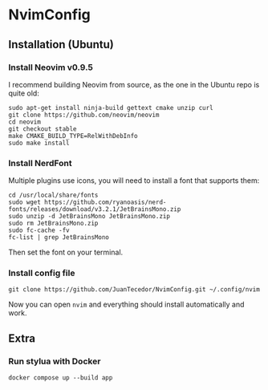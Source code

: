 # NvimConfig

## Installation (Ubuntu)

### Install Neovim v0.9.5

I recommend building Neovim from source, as the one in the Ubuntu repo is quite old:

```
sudo apt-get install ninja-build gettext cmake unzip curl
git clone https://github.com/neovim/neovim
cd neovim
git checkout stable
make CMAKE_BUILD_TYPE=RelWithDebInfo
sudo make install
```

### Install NerdFont

Multiple plugins use icons, you will need to install a font that supports them:

```
cd /usr/local/share/fonts
sudo wget https://github.com/ryanoasis/nerd-fonts/releases/download/v3.2.1/JetBrainsMono.zip
sudo unzip -d JetBrainsMono JetBrainsMono.zip
sudo rm JetBrainsMono.zip
sudo fc-cache -fv
fc-list | grep JetBrainsMono
```

Then set the font on your terminal.

### Install config file
```
git clone https://github.com/JuanTecedor/NvimConfig.git ~/.config/nvim
```

Now you can open `nvim` and everything should install automatically and work.

## Extra
### Run stylua with Docker
```
docker compose up --build app
```
